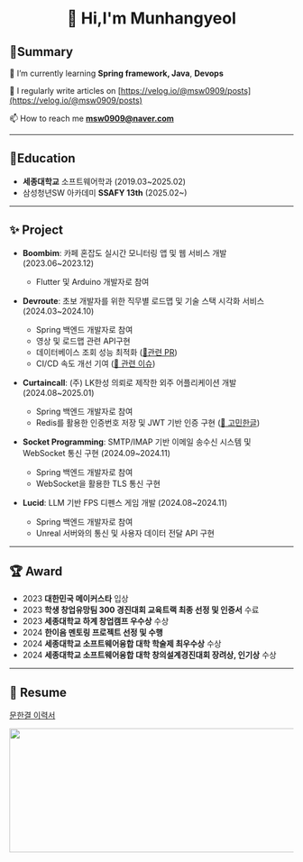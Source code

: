 
<h1 align="center">👋 Hi,I'm Munhangyeol</h1>

## 🤚Summary 

🌱 I’m currently learning **Spring framework, Java**, **Devops**

📝 I regularly write articles on [https://velog.io/@msw0909/posts](https://velog.io/@msw0909/posts)

 📫 How to reach me  **msw0909@naver.com**

----


##  🧐Education 
- **세종대학교** 소프트웨어학과 (2019.03~2025.02)
- 삼성청년SW 아카데미 **SSAFY 13th** (2025.02~)
----

## ✨ Project

- **Boombim**: 카페 혼잡도 실시간 모니터링 앱 및 웹 서비스 개발 (2023.06~2023.12)  
  - Flutter 및 Arduino 개발자로 참여  

- **Devroute**: 초보 개발자를 위한 직무별 로드맵 및 기술 스택 시각화 서비스 (2024.03~2024.10)  
  - Spring 백엔드 개발자로 참여  
  - 영상 및 로드맵 관련 API구현
  - 데이터베이스 조회 성능 최적화 ([🔗관련 PR](https://github.com/ICT-Dev-Route/Dev-Route-BE/pull/138))
  - CI/CD 속도 개선 기여 ([🔗 관련 이슈](https://github.com/ICT-Dev-Route/Dev-Route-BE/issues/125))

- **Curtaincall**: (주) LK한성 의뢰로 제작한 외주 어플리케이션 개발 (2024.08~2025.01)  
  - Spring 백엔드 개발자로 참여  
  - Redis를 활용한 인증번호 저장 및 JWT 기반 인증 구현  ([🔗 고민한글](https://velog.io/@msw0909/jwtspring-security%EB%A5%BC-%ED%99%9C%EC%9A%A9%ED%95%9C-%EC%82%AC%EC%9A%A9%EC%9E%90-%EC%9D%B8%EC%A6%9D-%EC%B2%98%EB%A6%AC))

- **Socket Programming**: SMTP/IMAP 기반 이메일 송수신 시스템 및 WebSocket 통신 구현 (2024.09~2024.11)  
  - Spring 백엔드 개발자로 참여  
  - WebSocket을 활용한 TLS 통신 구현  

- **Lucid**: LLM 기반 FPS 디펜스 게임 개발 (2024.08~2024.11)  
  - Spring 백엔드 개발자로 참여  
  - Unreal 서버와의 통신 및 사용자 데이터 전달 API 구현  

---

## 🏆 Award

- 2023 **대한민국 메이커스타** 입상
- 2023 **학생 창업유망팀 300 경진대회 교육트랙 최종 선정 및 인증서** 수료  
- 2023 **세종대학교 하계 창업캠프 우수상** 수상  
- 2024 **한이음 멘토링 프로젝트 선정 및 수행**  
- 2024 **세종대학교 소프트웨어융합 대학 학술제 최우수상** 수상  
- 2024 **세종대학교 소프트웨어융합 대학 창의설계경진대회 장려상, 인기상** 수상  



----

 ## 📄 Resume
 
 [문한결 이력서](https://mousy-operation-6b9.notion.site/26d0582020944a6eafc30766428b3e6b)

<p align="left">
</p>

 


<a href="https://github.com/devxb/gitanimals">
  <img
    src="https://render.gitanimals.org/lines/Munhangyeol?pet-id=641540816308768536"
    width="600"
    height="220"
  />
</a>






